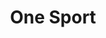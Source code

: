 ---
pid: pt396
title: One Sport
location_transcription: "?"
coordinates: "[-75.12850285623, 39.965832670079]"
zipcode: '11238'
gen_neighborhood: 
neighborhood: 
outside_phl: 'Brooklyn NY '
age: '34'
age_range: 30-39
instagram: 
image_file_name: pt_396.jpg
proposal_transcription: "//Brotherly // all fans cheering together in some way - holding
  hands or supporting each other somehow - 76'ers, Eagles, Flyers"
topic: Brotherly Love,Sports,Unity,Uplifting
topic_summary: 0, 0, 0, 0
type: Sculpture Statue,Other No Form
keywords_other: Sports, Unity
credit: Natalie King
image_labels: 
twitter: 
facebook: 
permalink: "/monuments/pt396/"
layout: item-page
---